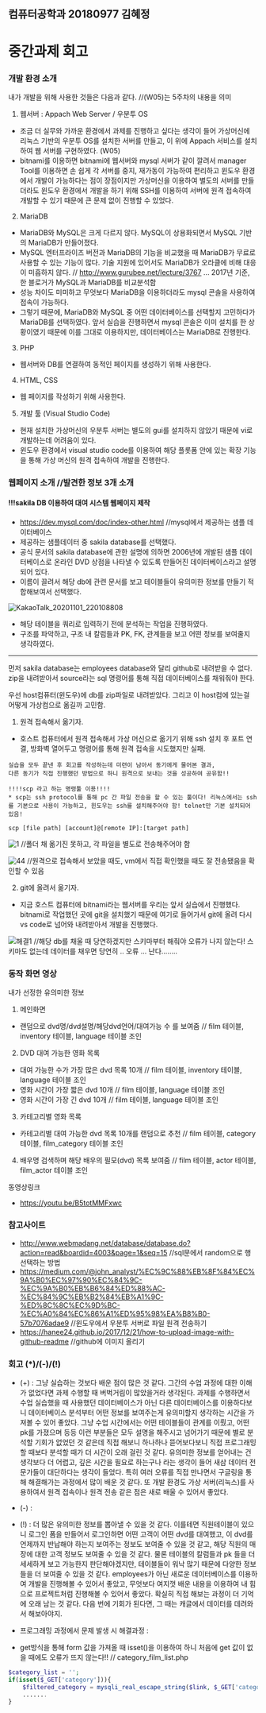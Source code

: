 ## 컴퓨터공학과 20180977 김혜정

# 중간과제 회고

### 개발 환경 소개
내가 개발을 위해 사용한 것들은 다음과 같다.
//(W05)는 5주차의 내용을 의미

1. 웹서버 : Appach Web Server / 우분투 OS 
- 조금 더 실무와 가까운 환경에서 과제를 진행하고 싶다는 생각이 들어 가상머신에 리눅스 기반의 우분투 OS를 설치한 서버를 만들고, 이 위에 Appach 서비스를 설치하여 웹 서버를 구현하였다. (W05)
- bitnami를 이용하면 bitnami에 웹서버와 mysql 서버가 같이 깔려서 manager Tool를 이용하면 손 쉽게 각 서버를 중지, 재가동이 가능하여 편리하고 윈도우 환경에서 개발이 가능하다는 점이 장점이지만 가상머신을 이용하여 별도의 서버를 만들더라도 윈도우 환경에서 개발을 하기 위해 SSH를 이용하여 서버에 원격 접속하여 개발할 수 있기 때문에 큰 문제 없이 진행할 수 있었다.

2. MariaDB
- MariaDB와 MySQL은 크게 다르지 않다. MySQL이 상용화되면서 MySQL 기반의 MariaDB가 만들어졌다. 
- MySQL 엔터프라이즈 버전과 MariaDB의 기능을 비교했을 때 MariaDB가 무료로 사용할 수 있는 기능이 많다.
기술 지원에 있어서도 MariaDB가 오라클에 비해 대응이 미흡하지 않다.
// http://www.gurubee.net/lecture/3767  ... 2017년 기준, 한 블로거가 MySQL과 MariaDB를 비교분석함
- 성능 차이도 미미하고 무엇보다 MariaDB을 이용하더라도 mysql 콘솔을 사용하여 접속이 가능하다.
- 그렇기 때문에, MariaDB와 MySQL 중 어떤 데이터베이스를 선택할지 고민하다가 MariaDB를 선택하였다. 앞서 실습을 진행하면서 mysql 콘솔은 이미 설치를 한 상황이였기 때문에 이를 그대로 이용하지만, 데이터베이스는 MariaDB로 진행한다.

3. PHP
- 웹서버와 DB를 연결하여 동적인 페이지를 생성하기 위해 사용한다.

4. HTML, CSS
- 웹 페이지를 작성하기 위해 사용한다. 

5. 개발 툴 (Visual Studio Code)
- 현재 설치한 가상머신의 우분투 서버는 별도의 gui를 설치하지 않았기 때문에 vi로 개발하는데 어려움이 있다.
- 윈도우 환경에서 visual studio code를 이용하여 해당 플롯폼 안에 있는 확장 기능을 통해 가상 머신의 원격 접속하여 개발을 진행한다.

### 웹페이지 소개 //발견한 정보 3개 소개

#### !!!sakila DB 이용하여 대여 시스템 웹페이지 제작
- https://dev.mysql.com/doc/index-other.html //mysql에서 제공하는 샘플 데이터베이스 
- 제공하는 샘플데이터 중 sakila database를 선택했다. 
- 공식 문서의 sakila database에 관한 설명에 의하면 2006년에 개발된 샘플 데이터베이스로 온라인 DVD 상점을 나타낼 수 있도록 만들어진 데이터베이스라고 설명되어 있다. 
- 이름이 끌려서 해당 db에 관련 문서를 보고 테이블들이 유의미한 정보를 만들기 적합해보여서 선택했다.

![KakaoTalk_20201101_220108808](https://user-images.githubusercontent.com/68772751/97805652-d7714c80-1c9a-11eb-8415-ce85858957c7.jpg)

- 해당 테이블을 쿼리로 입력하기 전에 분석하는 작업을 진행하였다. 
- 구조를 파악하고, 구조 내 칼럼들과 PK, FK, 관계들을 보고 어떤 정보를 보여줄지 생각하였다.
------
먼저 sakila database는 employees database와 달리 github로 내려받을 수 없다. zip을 내려받아서 source라는 sql 명령어를 통해 직접 데이터베이스를 채워줘야 한다. 

우선 host컴퓨터(윈도우)에 db를 zip파일로 내려받았다. 그리고 이 host컴에 있는걸 어떻게 가상컴으로 옮길까 고민함.

1. 원격 접속해서 옮기자.
- 호스트 컴퓨터에서 원격 접속해서 가상 머신으로 옮기기 위해 ssh 설치 후 포트 연결, 방화벽 열어두고 명령어를 통해 원격 접속을 시도했지만 실패.
```
실습을 모두 끝낸 후 회고를 작성하는데 미련이 남아서 동기에게 물어본 결과, 
다른 동기가 직접 진행했던 방법으로 하니 원격으로 보내는 것을 성공하여 공유함!!

!!!!scp 라고 하는 명령툴 이용!!!!
* scp는 ssh protocol를 통해 pc 간 파일 전송을 할 수 있는 툴이다! 리눅스에서는 ssh를 기본으로 사용이 가능하고, 윈도우는 ssh를 설치해주어야 함! telnet만 기본 설치되어 있음!

scp [file path] [account]@[remote IP]:[target path]
```
![1](https://user-images.githubusercontent.com/68772751/97805975-ad208e80-1c9c-11eb-80ca-7f832d62f792.JPG)
//폴더 채 옮기진 못하고, 각 파일을 별도로 전송해주어야 함

![44](https://user-images.githubusercontent.com/68772751/97806007-dc370000-1c9c-11eb-9ec4-8d23bb4d7c85.JPG)
//원격으로 접속해서 보았을 때도, vm에서 직접 확인했을 때도 잘 전송됐음을 확인할 수 있음

2. git에 올려서 옮기자. 
- 지금 호스트 컴퓨터에 bitnami라는 웹서버를 우리는 앞서 실습에서 진행했다. bitnami로 작업했던 곳에 git을 설치했기 때문에 여기로 들어가서 git에 올려 다시 vs code로 넘어와 내려받아서 개발을 진행했다.

![해결1](https://user-images.githubusercontent.com/68772751/97806063-186a6080-1c9d-11eb-8f2f-316b9d812001.JPG)
//해당 db를 채울 때 당연하겠지만 스키마부터 해줘야 오류가 나지 않는다! 스키마도 없는데 데이터를 채우면 당연히 .. 오류 ... 난다........

### 동작 화면 영상
내가 선정한 유의미한 정보
1. 메인화면
- 랜덤으로 dvd명/dvd설명/해당dvd언어/대여가능 수 를 보여줌
  // film 테이블, inventory 테이블, language 테이블 조인
2. DVD 대여 가능한 영화 목록
- 대여 가능한 수가 가장 많은 dvd 목록 10개
  // film 테이블, inventory 테이블, language 테이블 조인
- 영화 시간이 가장 짧은 dvd 10개
  // film 테이블, language 테이블 조인
- 영화 시간이 가장 긴 dvd 10개
  // film 테이블, language 테이블 조인
3. 카테고리별 영화 목록
- 카테고리별 대여 가능한 dvd 목록 10개를 랜덤으로 추천
  // film 테이블, category 테이블, film_category 테이블 조인
4. 배우명 검색하며 해당 배우의 필모(dvd) 목록 보여줌
  // film 테이블, actor 테이블, film_actor 테이블 조인

동영상링크
- https://youtu.be/B5totMMFxwc

### 참고사이트
- http://www.webmadang.net/database/database.do?action=read&boardid=4003&page=1&seq=15 //sql문에서 random으로 행 선택하는 방법
- https://medium.com/@john_analyst/%EC%9C%88%EB%8F%84%EC%9A%B0%EC%97%90%EC%84%9C-%EC%9A%B0%EB%B6%84%ED%88%AC-%EC%84%9C%EB%B2%84%EB%A1%9C-%ED%8C%8C%EC%9D%BC-%EC%A0%84%EC%86%A1%ED%95%98%EA%B8%B0-57b7076adae9 //윈도우에서 우분투 서버로 파일 원격 전송하기
- https://hanee24.github.io/2017/12/21/how-to-upload-image-with-github-readme //github에 이미지 올리기

### 회고 (*)/(-)/(!)

* (+) : 그냥 실습하는 것보다 배운 점이 많은 것 같다. 그간의 수업 과정에 대한 이해가 없었다면 과제 수행할 때 버벅거림이 많았을거라 생각된다. 과제를 수행하면서 수업 실습했을 때 사용했던 데이터베이스가 아닌 다른 데이터베이스를 이용하다보니 데이터베이스 분석부터 어떤 정보를 보여주는게 유의미할지 생각하는 시간을 가져볼 수 있어 좋았다. 그냥 수업 시간에서는 어떤 테이블들이 관계를 이뤘고, 어떤 pk를 가졌으며 등등 이런 부분들은 모두 설명을 해주시고 넘어가기 때문에 별로 분석할 기회가 없었던 것 같은데 직접 해보니 하나하나 뜯어보다보니 직접 프로그래밍할 때보다 분석할 때가 더 시간이 오래 걸린 것 같다. 유의미한 정보를 얻어내는 건 생각보다 더 어렵고, 깊은 시간을 필요로 하는구나 라는 생각이 들어 새삼 데이터 전문가들이 대단하다는 생각이 들었다. 특히 여러 오류를 직접 만나면서 구글링을 통해 해결해가는 과정에서 많이 배운 것 같다. 또 개발 환경도 가상 서버(리눅스)를 사용하여서 원격 접속이나 원격 전송 같은 점은 새로 배울 수 있어서 좋았다. 
* (-) : 
* (!) : 더 많은 유의미한 정보를 뽑아낼 수 있을 것 같다. 이를테면 직원테이블이 있으니 로그인 폼을 만들어서 로그인하면 어떤 고객이 어떤 dvd를 대여했고, 이 dvd를 언제까지 반납해야 하는지 보여주는 정보도 보여줄 수 있을 것 같고, 해당 직원의 매장에 대한 고객 정보도 보여줄 수 있을 것 같다. 물론 테이블의 칼럼들과 pk 들을 더 세세하게 보고 가능한지 판단해야겠지만, 테이블들이 워낙 많기 때문에 다양한 정보들을 더 보여줄 수 있을 것 같다. employees가 아닌 새로운 데이터베이스를 이용하여 개발을 진행해볼 수 있어서 좋았고, 무엇보다 여지껏 배운 내용을 이용하여 내 힘으로 프로젝트처럼 진행해볼 수 있어서 좋았다. 확실히 직접 해보는 과정이 더 기억에 오래 남는 것 같다.
다음 번에 기회가 된다면, 그 때는 캐글에서 데이터를 데려와서 해보아야지.

* 프로그래밍 과정에서 문제 발생 시 해결과정 : 
- get방식을 통해 form 값을 가져올 때 isset()을 이용하여 하니 처음에 get 값이 없을 때에도 오류가 뜨지 않는다!! 
// category_film_list.php
```php
$category_list = '';
if(isset($_GET['category'])){
    $filtered_category = mysqli_real_escape_string($link, $_GET['category']);
    .......
}
```
